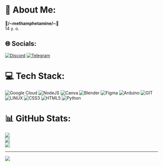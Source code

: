 # 💫 About Me:
<strong>🖤/~methamphetamine/~🖤</strong> <br>
14 y. o.


## 🌐 Socials:
[![Discord](https://img.shields.io/badge/Discord-%237289DA.svg?logo=discord&logoColor=white)](https://discord.gg/._.n0thing._.) 
[![Telegram](https://img.shields.io/badge/Telegram-2CA5E0?style=flat-squeare&logo=telegram&logoColor=white)](https://t.me/xNOTHlNGx)

# 💻 Tech Stack:
![Google Cloud](https://img.shields.io/badge/Google%20Cloud-%234285F4.svg?style=for-the-badge&logo=google-cloud&logoColor=white) ![NodeJS](https://img.shields.io/badge/node.js-6DA55F?style=for-the-badge&logo=node.js&logoColor=white) ![Canva](https://img.shields.io/badge/Canva-%2300C4CC.svg?style=for-the-badge&logo=Canva&logoColor=white) ![Blender](https://img.shields.io/badge/blender-%23F5792A.svg?style=for-the-badge&logo=blender&logoColor=white) 	![Figma](https://img.shields.io/badge/figma-%23F24E1E.svg?style=for-the-badge&logo=figma&logoColor=white) ![Arduino](https://img.shields.io/badge/-Arduino-00979D?style=for-the-badge&logo=Arduino&logoColor=white) ![GIT](https://img.shields.io/badge/Git-fc6d26?style=for-the-badge&logo=git&logoColor=white) ![LINUX](https://img.shields.io/badge/Linux-FCC624?style=for-the-badge&logo=linux&logoColor=black) ![CSS3](https://img.shields.io/badge/css3-%231572B6.svg?style=for-the-badge&logo=css3&logoColor=white) ![HTML5](https://img.shields.io/badge/html5-%23E34F26.svg?style=for-the-badge&logo=html5&logoColor=white) ![Python](https://img.shields.io/badge/python-3670A0?style=for-the-badge&logo=python&logoColor=ffdd54)
# 📊 GitHub Stats:
![](https://github-readme-stats.vercel.app/api?username=xNOTHlNGx&theme=radical&hide_border=false&include_all_commits=false&count_private=false)<br/>
![](https://github-readme-streak-stats.herokuapp.com/?user=xNOTHlNGx&theme=radical&hide_border=false)<br/>
![](https://github-readme-stats.vercel.app/api/top-langs/?username=xNOTHlNGx&theme=radical&hide_border=false&include_all_commits=false&count_private=false&layout=compact)

---
[![](https://visitcount.itsvg.in/api?id=xNOTHlNGx&icon=5&color=0)](https://visitcount.itsvg.in)

<!-- Proudly created with GPRM ( https://gprm.itsvg.in ) -->
